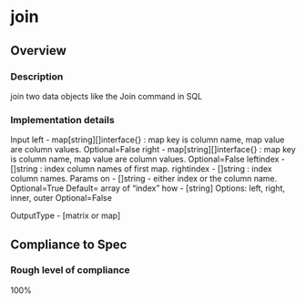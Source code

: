 # join

## Overview

### Description
join two data objects like the Join command in SQL

### Implementation details

Input
    left - map[string][]interface{} : map key is column name, map value are column values. Optional=False
    right - map[string][]interface{} : map key is column name, map value are column values. Optional=False
    leftindex - []string : index column names of first map.
    rightindex - []string : index column names.
Params
    on - []string - either index or the column name.
        Optional=True
        Default= array of “index”
    how - [string]
        Options: left, right, inner, outer
        Optional=False

OutputType - [matrix or map]

## Compliance to Spec

### Rough level of compliance  
100%